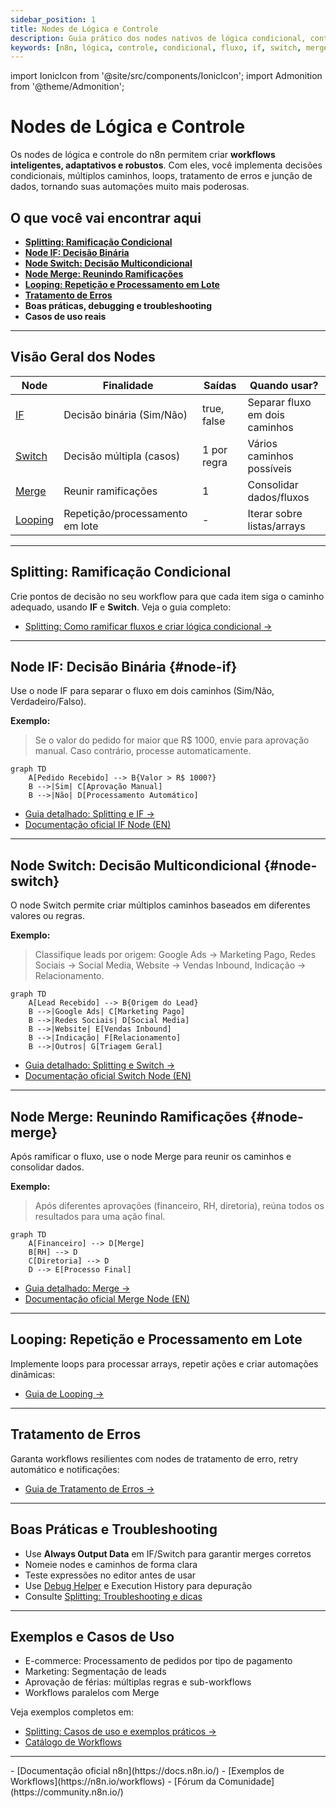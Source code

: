 ```yaml
---
sidebar_position: 1
title: Nodes de Lógica e Controle
description: Guia prático dos nodes nativos de lógica condicional, controle de fluxo, splitting, merging, looping e tratamento de erros no n8n
keywords: [n8n, lógica, controle, condicional, fluxo, if, switch, merge, loop, erro]
---
```


import IonicIcon from '@site/src/components/IonicIcon';
import Admonition from '@theme/Admonition';

# <IonicIcon name="git-branch-outline" size={32} color="#ea4b71" /> Nodes de Lógica e Controle

Os nodes de lógica e controle do n8n permitem criar **workflows inteligentes, adaptativos e robustos**. Com eles, você implementa decisões condicionais, múltiplos caminhos, loops, tratamento de erros e junção de dados, tornando suas automações muito mais poderosas.

## <IonicIcon name="school-outline" size={24} color="#ea4b71" /> O que você vai encontrar aqui

- **[Splitting: Ramificação Condicional](../../../logica-e-dados/01-flow-logic/splitting)**
- **[Node IF: Decisão Binária](#node-if)**
- **[Node Switch: Decisão Multicondicional](#node-switch)**
- **[Node Merge: Reunindo Ramificações](#node-merge)**
- **[Looping: Repetição e Processamento em Lote](../../../logica-e-dados/01-flow-logic/looping)**
- **[Tratamento de Erros](../../../logica-e-dados/01-flow-logic/error-handling)**
- **Boas práticas, debugging e troubleshooting**
- **Casos de uso reais**

---

## <IonicIcon name="git-compare-outline" size={24} color="#ea4b71" /> Visão Geral dos Nodes

| Node         | Finalidade                  | Saídas         | Quando usar?                  |
|--------------|-----------------------------|----------------|-------------------------------|
| [IF](#node-if)      | Decisão binária (Sim/Não)      | true, false    | Separar fluxo em dois caminhos |
| [Switch](#node-switch)  | Decisão múltipla (casos)        | 1 por regra    | Vários caminhos possíveis      |
| [Merge](#node-merge)   | Reunir ramificações             | 1              | Consolidar dados/fluxos        |
| [Looping](../../../logica-e-dados/01-flow-logic/looping)   | Repetição/processamento em lote | -              | Iterar sobre listas/arrays      |

---

## <IonicIcon name="git-branch-outline" size={24} color="#ea4b71" /> Splitting: Ramificação Condicional

Crie pontos de decisão no seu workflow para que cada item siga o caminho adequado, usando **IF** e **Switch**. Veja o guia completo:

- [Splitting: Como ramificar fluxos e criar lógica condicional →](../../../logica-e-dados/01-flow-logic/splitting)

---

## <IonicIcon name="help-circle-outline" size={20} color="#10b981" /> Node IF: Decisão Binária {#node-if}

Use o node IF para separar o fluxo em dois caminhos (Sim/Não, Verdadeiro/Falso).

**Exemplo:**
> Se o valor do pedido for maior que R$ 1000, envie para aprovação manual. Caso contrário, processe automaticamente.

```mermaid
graph TD
    A[Pedido Recebido] --> B{Valor > R$ 1000?}
    B -->|Sim| C[Aprovação Manual]
    B -->|Não| D[Processamento Automático]
```

- [Guia detalhado: Splitting e IF →](../../../logica-e-dados/01-flow-logic/splitting)
- [Documentação oficial IF Node (EN)](https://docs.n8n.io/integrations/builtin/core-nodes/n8n-nodes-base.if/)

---

## <IonicIcon name="options-outline" size={20} color="#10b981" /> Node Switch: Decisão Multicondicional {#node-switch}

O node Switch permite criar múltiplos caminhos baseados em diferentes valores ou regras.

**Exemplo:**
> Classifique leads por origem: Google Ads → Marketing Pago, Redes Sociais → Social Media, Website → Vendas Inbound, Indicação → Relacionamento.

```mermaid
graph TD
    A[Lead Recebido] --> B{Origem do Lead}
    B -->|Google Ads| C[Marketing Pago]
    B -->|Redes Sociais| D[Social Media]
    B -->|Website| E[Vendas Inbound]
    B -->|Indicação| F[Relacionamento]
    B -->|Outros| G[Triagem Geral]
```

- [Guia detalhado: Splitting e Switch →](../../../logica-e-dados/01-flow-logic/splitting)
- [Documentação oficial Switch Node (EN)](https://docs.n8n.io/integrations/builtin/core-nodes/n8n-nodes-base.switch/)

---

## <IonicIcon name="git-merge-outline" size={20} color="#10b981" /> Node Merge: Reunindo Ramificações {#node-merge}

Após ramificar o fluxo, use o node Merge para reunir os caminhos e consolidar dados.

**Exemplo:**
> Após diferentes aprovações (financeiro, RH, diretoria), reúna todos os resultados para uma ação final.

```mermaid
graph TD
    A[Financeiro] --> D[Merge]
    B[RH] --> D
    C[Diretoria] --> D
    D --> E[Processo Final]
```

- [Guia detalhado: Merge →](../../../logica-e-dados/01-flow-logic/merging)
- [Documentação oficial Merge Node (EN)](https://docs.n8n.io/integrations/builtin/core-nodes/n8n-nodes-base.merge/)

---

## <IonicIcon name="refresh-outline" size={20} color="#10b981" /> Looping: Repetição e Processamento em Lote

Implemente loops para processar arrays, repetir ações e criar automações dinâmicas:
- [Guia de Looping →](../../../logica-e-dados/01-flow-logic/looping)

---

## <IonicIcon name="warning-outline" size={20} color="#ea4b71" /> Tratamento de Erros

Garanta workflows resilientes com nodes de tratamento de erro, retry automático e notificações:
- [Guia de Tratamento de Erros →](../../../logica-e-dados/01-flow-logic/error-handling)

---

## <IonicIcon name="bulb-outline" size={20} color="#10b981" /> Boas Práticas e Troubleshooting

- Use **Always Output Data** em IF/Switch para garantir merges corretos
- Nomeie nodes e caminhos de forma clara
- Teste expressões no editor antes de usar
- Use [Debug Helper](/integracoes/builtin-nodes/core-nodes/debug-helper) e Execution History para depuração
- Consulte [Splitting: Troubleshooting e dicas](../../../logica-e-dados/01-flow-logic/splitting#troubleshooting-problemas-comuns)

---

## <IonicIcon name="storefront-outline" size={20} color="#10b981" /> Exemplos e Casos de Uso

- E-commerce: Processamento de pedidos por tipo de pagamento
- Marketing: Segmentação de leads
- Aprovação de férias: múltiplas regras e sub-workflows
- Workflows paralelos com Merge

Veja exemplos completos em:
- [Splitting: Casos de uso e exemplos práticos →](../../../logica-e-dados/01-flow-logic/splitting#casos-de-uso-comuns)
- [Catálogo de Workflows](/catalogo)

---

<Admonition type="info" title="Recursos Oficiais e Comunidade">
- [Documentação oficial n8n](https://docs.n8n.io/)
- [Exemplos de Workflows](https://n8n.io/workflows)
- [Fórum da Comunidade](https://community.n8n.io/)
</Admonition> 